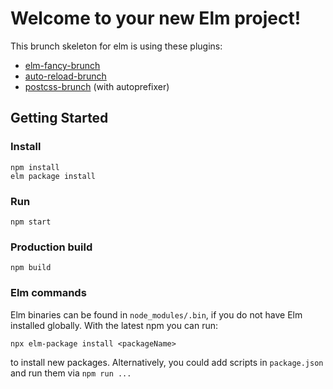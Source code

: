 # Welcome to your new Elm project!

This brunch skeleton for elm is using these plugins:

* [elm-fancy-brunch](https://github.com/MattCheely/elm-fancy-brunch)
* [auto-reload-brunch](https://github.com/brunch/auto-reload-brunch)
* [postcss-brunch](https://github.com/brunch/postcss-brunch) (with autoprefixer)


## Getting Started

### Install

`npm install`  
`elm package install`
    
### Run

`npm start`

### Production build

`npm build`

### Elm commands

Elm binaries can be found in `node_modules/.bin`, if you do not have Elm installed globally. With the latest npm you can run:

`npx elm-package install <packageName>`

to install new packages. Alternatively, you could add scripts in
`package.json` and run them via `npm run ...`